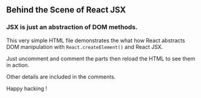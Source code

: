 ## Behind the Scene of React JSX

### JSX is just an abstraction of DOM methods. 

This very simple HTML file demonstrates the what how React abstracts DOM manipulation with ```React.createElement()``` and React JSX.

Just uncomment and comment the parts then reload the HTML to see them in action.

Other details are included in the comments.

Happy hacking !


